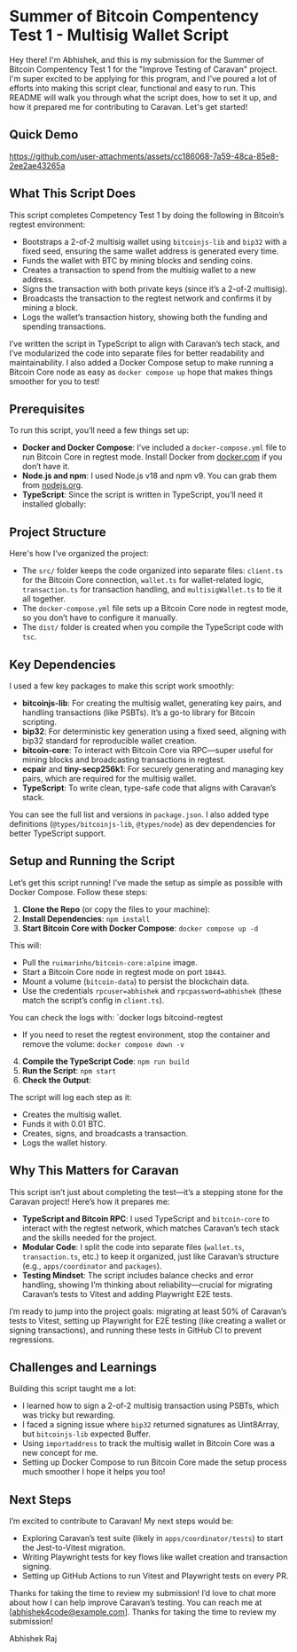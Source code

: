 # Summer of Bitcoin Compentency Test 1 - Multisig Wallet Script

Hey there! I'm Abhishek, and this is my submission for the Summer of Bitcoin Compentency Test 1 for the "Improve Testing of Caravan" project. I'm super excited to be applying for this program, and I've poured a lot of efforts into making this script clear, functional and easy to run. This README will walk you through what the script does, how to set it up, and how it prepared me for contributing to Caravan. Let's get started!

## Quick Demo
https://github.com/user-attachments/assets/cc186068-7a59-48ca-85e8-2ee2ae43265a

## What This Script Does

This script completes Competency Test 1 by doing the following in Bitcoin’s regtest environment:
- Bootstraps a 2-of-2 multisig wallet using `bitcoinjs-lib` and `bip32` with a fixed seed, ensuring the same wallet address is generated every time.
- Funds the wallet with BTC by mining blocks and sending coins.
- Creates a transaction to spend from the multisig wallet to a new address.
- Signs the transaction with both private keys (since it’s a 2-of-2 multisig).
- Broadcasts the transaction to the regtest network and confirms it by mining a block.
- Logs the wallet’s transaction history, showing both the funding and spending transactions.

I’ve written the script in TypeScript to align with Caravan’s tech stack, and I’ve modularized the code into separate files for better readability and maintainability. I also added a Docker Compose setup to make running a Bitcoin Core node as easy as `docker compose up` hope that makes things smoother for you to test!

## Prerequisites

To run this script, you’ll need a few things set up:
- **Docker and Docker Compose**: I’ve included a `docker-compose.yml` file to run Bitcoin Core in regtest mode. Install Docker from [docker.com](https://www.docker.com/get-started/) if you don’t have it.
- **Node.js and npm**: I used Node.js v18 and npm v9. You can grab them from [nodejs.org](https://nodejs.org/).
- **TypeScript**: Since the script is written in TypeScript, you’ll need it installed globally:

## Project Structure

Here's how I've organized the project:
- The `src/` folder keeps the code organized into separate files: `client.ts` for the Bitcoin Core connection, `wallet.ts` for wallet-related logic, `transaction.ts` for transaction handling, and `multisigWallet.ts` to tie it all together.
- The `docker-compose.yml` file sets up a Bitcoin Core node in regtest mode, so you don’t have to configure it manually.
- The `dist/` folder is created when you compile the TypeScript code with `tsc`.


## Key Dependencies

I used a few key packages to make this script work smoothly:
- **bitcoinjs-lib**: For creating the multisig wallet, generating key pairs, and handling transactions (like PSBTs). It’s a go-to library for Bitcoin scripting.
- **bip32**: For deterministic key generation using a fixed seed, aligning with bip32 standard for reproducible wallet creation.
- **bitcoin-core**: To interact with Bitcoin Core via RPC—super useful for mining blocks and broadcasting transactions in regtest.
- **ecpair** and **tiny-secp256k1**: For securely generating and managing key pairs, which are required for the multisig wallet.
- **TypeScript**: To write clean, type-safe code that aligns with Caravan’s stack.

You can see the full list and versions in `package.json`. I also added type definitions (`@types/bitcoinjs-lib`, `@types/node`) as dev dependencies for better TypeScript support.

## Setup and Running the Script

Let’s get this script running! I’ve made the setup as simple as possible with Docker Compose. Follow these steps:

1. **Clone the Repo** (or copy the files to your machine):
2. **Install Dependencies**: `npm install`
3. **Start Bitcoin Core with Docker Compose**: `docker compose up -d`

This will:
- Pull the `ruimarinho/bitcoin-core:alpine` image.
- Start a Bitcoin Core node in regtest mode on port `18443`.
- Mount a volume (`bitcoin-data`) to persist the blockchain data.
- Use the credentials `rpcuser=abhishek` and `rpcpassword=abhishek` (these match the script’s config in `client.ts`).

You can check the logs with: `docker logs bitcoind-regtest

- If you need to reset the regtest environment, stop the container and remove the volume: `docker compose down -v`

4. **Compile the TypeScript Code**: `npm run build`
5. **Run the Script**: `npm start`
6. **Check the Output**:
   
The script will log each step as it:
- Creates the multisig wallet.
- Funds it with 0.01 BTC.
- Creates, signs, and broadcasts a transaction.
- Logs the wallet history.


## Why This Matters for Caravan

This script isn’t just about completing the test—it’s a stepping stone for the Caravan project! Here’s how it prepares me:
- **TypeScript and Bitcoin RPC**: I used TypeScript and `bitcoin-core` to interact with the regtest network, which matches Caravan’s tech stack and the skills needed for the project.
- **Modular Code**: I split the code into separate files (`wallet.ts`, `transaction.ts`, etc.) to keep it organized, just like Caravan’s structure (e.g., `apps/coordinator` and `packages`).
- **Testing Mindset**: The script includes balance checks and error handling, showing I’m thinking about reliability—crucial for migrating Caravan’s tests to Vitest and adding Playwright E2E tests.

I’m ready to jump into the project goals: migrating at least 50% of Caravan’s tests to Vitest, setting up Playwright for E2E testing (like creating a wallet or signing transactions), and running these tests in GitHub CI to prevent regressions.

## Challenges and Learnings

Building this script taught me a lot:
- I learned how to sign a 2-of-2 multisig transaction using PSBTs, which was tricky but rewarding.
- I faced a signing issue where `bip32` returned signatures as Uint8Array, but `bitcoinjs-lib` expected Buffer.
- Using `importaddress` to track the multisig wallet in Bitcoin Core was a new concept for me.
- Setting up Docker Compose to run Bitcoin Core made the setup process much smoother I hope it helps you too!

## Next Steps

I’m excited to contribute to Caravan! My next steps would be:
- Exploring Caravan’s test suite (likely in `apps/coordinator/tests`) to start the Jest-to-Vitest migration.
- Writing Playwright tests for key flows like wallet creation and transaction signing.
- Setting up GitHub Actions to run Vitest and Playwright tests on every PR.

Thanks for taking the time to review my submission! I’d love to chat more about how I can help improve Caravan’s testing. You can reach me at [abhishek4code@example.com]. 
Thanks for taking the time to review my submission!

Abhishek Raj

